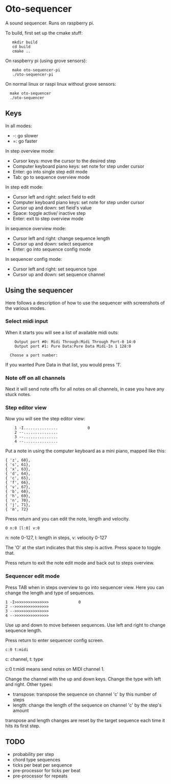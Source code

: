 # Oto-sequencer

A sound sequencer. Runs on raspberry pi. 

To build, first set up the cmake stuff:
```
   mkdir build
   cd build
   cmake ..
```

On raspberry pi (using grove sensors):
```
   make oto-sequencer-pi
   ./oto-sequencer-pi
```

On normal linux or raspi linux without grove sensors:

```
  make oto-sequencer
  ./oto-sequencer
```
## Keys

In all modes:

* -: go slower
* =: go faster

In step overview mode:

* Cursor keys:  move the cursor to the desired step
* Computer keyboard piano keys: set note for step under cursor 
* Enter: go into single step edit mode
* Tab: go to sequence overview mode

In step edit mode:
* Cursor left and right: select field to edit
* Computer keyboard piano keys: set note for step under cursor 
* Cursor up and down: set fieid's value
* Space: toggle active/ inactive step
* Enter: exit to step overview mode
 
In sequence overview mode:
* Cursor left and right: change sequence length
* Cursor up and down: select sequence
* Enter: go into sequence config mode

In sequencer config mode:
* Cursor left and right: set sequence type
* Cursor up and down: set sequence channel


## Using the sequencer

Here follows a description of how to use the sequencer with screenshots of the various modes.

### Select midi input

When it starts you will see a list of available midi outs:

```
    Output port #0: Midi Through:Midi Through Port-0 14:0
    Output port #1: Pure Data:Pure Data Midi-In 1 128:0

  Choose a port number: 
```
If you wanted Pure Data in that list, you would press '1'. 

### Note off on all channels

Next it will send note offs for all notes on all channels, in case you have any stuck notes. 

### Step editor view

Now you will see the step editor view:

```
    1 -I...............             0
    2 --...............             
    3 --...............             
    4 --...............  
```

Put a note in using the computer keyboard as a mini piano, mapped like this:

```
{ 'z', 60},
{ 's', 61},
{ 'x', 63},
{ 'd', 64},
{ 'c', 65},
{ 'f', 66},
{ 'v', 67},
{ 'b', 68},
{ 'h', 69},
{ 'n', 70},
{ 'j', 71},
{ 'm', 72}
```

Press return and you can edit the note, length and velocity. 

```
O n:0 [l:0] v:0 
```

n: note 0-127, l: length in steps, v: velocity 0-127

The 'O' at the start indicates that this step is active. Press space to toggle that. 

Press return to exit the note edit mode and back out to steps overview. 

### Sequencer edit mode

Press TAB when in steps overview to go into sequencer view. Here you can change the length and type of sequences. 

```
1 -I>>>>>>>>>>>>>>>             0
2 -->>>>>>>>>>>>>>>             
3 -->>>>>>>>>>>>>>>             
4 -->>>>>>>>>>>>>>>   
```
Use up and down to move between sequences. Use left and right to change sequence length. 

Press return to enter sequencer config screen. 

```
c:0 t:midi
```
c: channel, t: type

c:0 t:midi means send notes on MIDI channel 1. 

Change the channel with the up and down keys. Change the type with left and right. 
Other types:
* transpose: transpose the sequence on channel 'c' by this number of steps
* length: change the length of the sequence on channel 'c' by the step's amount

transpose and length changes are reset by the target sequence each time it hits its first step.


## TODO

* probability per step
* chord type sequences
* ticks per beat per sequence
* pre-processor for ticks per beat
* pre-processor for repeats




